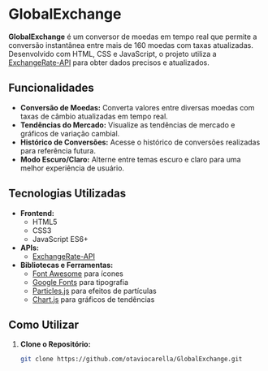 # GlobalExchange

**GlobalExchange** é um conversor de moedas em tempo real que permite a conversão instantânea entre mais de 160 moedas com taxas atualizadas. Desenvolvido com HTML, CSS e JavaScript, o projeto utiliza a [ExchangeRate-API](https://www.exchangerate-api.com) para obter dados precisos e atualizados.

## Funcionalidades

- **Conversão de Moedas:** Converta valores entre diversas moedas com taxas de câmbio atualizadas em tempo real.
- **Tendências do Mercado:** Visualize as tendências de mercado e gráficos de variação cambial.
- **Histórico de Conversões:** Acesse o histórico de conversões realizadas para referência futura.
- **Modo Escuro/Claro:** Alterne entre temas escuro e claro para uma melhor experiência de usuário.

## Tecnologias Utilizadas

- **Frontend:**
  - HTML5
  - CSS3
  - JavaScript ES6+
- **APIs:**
  - [ExchangeRate-API](https://www.exchangerate-api.com)
- **Bibliotecas e Ferramentas:**
  - [Font Awesome](https://fontawesome.com) para ícones
  - [Google Fonts](https://fonts.google.com) para tipografia
  - [Particles.js](https://vincentgarreau.com/particles.js/) para efeitos de partículas
  - [Chart.js](https://www.chartjs.org/) para gráficos de tendências

## Como Utilizar

1. **Clone o Repositório:**
   ```bash
   git clone https://github.com/otaviocarella/GlobalExchange.git
